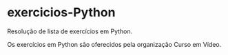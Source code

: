 # exercicios-Python
 Resolução de lista de exercícios em Python.
 
 Os exercícios em Python são oferecidos pela organização Curso em Vídeo.
